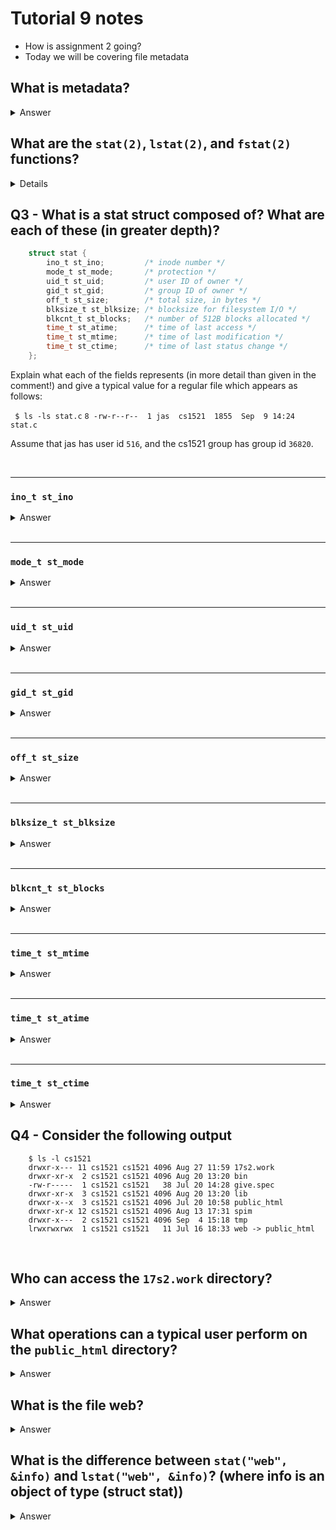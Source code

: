 # Tutorial 9 notes

* How is assignment 2 going?
* Today we will be covering file metadata

## What is metadata?

<details>

Simply put: Data about data. For example the data of a file is its contents. The metadata of a file is who made it, when, and its name.

<summary>Answer</summary>

</details>

## What are the `stat(2)`, `lstat(2)`, and `fstat(2)` functions?

<details>

`stat(2)` Takes in a file name and a stat struct and fills the stat struct with information about the file metadata.

`lstat(2)` Does the same as stat except if the file is a symbolic link 

</details>

## Q3 - What is a stat struct composed of? What are each of these (in greater depth)?

```c
    struct stat {
        ino_t st_ino;         /* inode number */
        mode_t st_mode;       /* protection */
        uid_t st_uid;         /* user ID of owner */
        gid_t st_gid;         /* group ID of owner */
        off_t st_size;        /* total size, in bytes */
        blksize_t st_blksize; /* blocksize for filesystem I/O */
        blkcnt_t st_blocks;   /* number of 512B blocks allocated */
        time_t st_atime;      /* time of last access */
        time_t st_mtime;      /* time of last modification */
        time_t st_ctime;      /* time of last status change */
    };
```

Explain what each of the fields represents (in more detail than given in the comment!) and give a typical value for a regular file which appears as follows:

` $ ls -ls stat.c`
`8 -rw-r--r--  1 jas  cs1521  1855  Sep  9 14:24 stat.c`

Assume that jas has user id `516`, and the cs1521 group has group id `36820`.

<br>

---

### `ino_t st_ino`

<details>

An inode number, giving an index into the filesystem's table of file metadata structures. For stat.c, it could be any largish positive integer. The inode number can be accessed using ls -li.

<summary>Answer</summary>

</details>

<br>

---

### `mode_t st_mode`

<details>

Contains information about the file type and the file permissions, encoded as a bit-string. These bit-strings are usually written in octal, to make it easy to see the 3 groups of 3 bits defining the file permissions. A regular file like stat.c would have an st_mode value of 0100644 (from S_IFREG | S_IRUSR | S_IWUSR | S_IRGRP | S_IROTH).

<summary>Answer</summary>

</details>

<br>

---

### `uid_t st_uid`

<details>

Gives the numeric user id (uid) of the user to whom the file belongs (its owner); in this case, 516. This can be retrieved using ls -ln.

<summary>Answer</summary>

</details>

<br>

---

### `gid_t st_gid`

<details>

Gives the numeric id (gid) of the group to which the file belongs; in this case, 36820. This can be retrieved using ls -ln.

<summary>Answer</summary>

</details>

<br>

---

### `off_t st_size`

<details>

Gives the total size of the file in bytes. For a text file like stat.c, it's simply the number of characters in the file's content (i.e., 1855).

<summary>Answer</summary>

</details>

<br>

---

### `blksize_t st_blksize`

<details>

Gives the size of a block on the storage device useful for files of this type. Typical block size are 512, 1024, 4096, 8192.

<summary>Answer</summary>

</details>

<br>

---

### `blkcnt_t st_blocks`

<details>

Gives the amount of space on the storage device allocated for this file. Since it's allocated in 512B chunks, more space might be allocated than is actually required to store the bytes. Often blocks are allocated in groups of size 2^n. The total bytes allocated in the blocks must, of course, be larger than st_size. For stat.c, there are 8 blocks allocated (a total of 4096 bytes, to store the 1855 actually in the file).
<summary>Answer</summary>

</details>

<br>

---

### `time_t st_mtime`

<details>

Gives the last time the file was modified. A time_t value is typically implemented as an integer giving the number of seconds since midnight on Jan 1 1970. For the stat.c file, the most recent update time is shown in the ls output as Sep 9 14:24, which, here, is implied to be 2017/09/09 14:24, a value around 1504931040.

<summary>Answer</summary>

</details>

<br>

---

### `time_t st_atime`

<details>

The last time the file content was accessed (read or written). This value can be retrieved using ls -lu.

<summary>Answer</summary>

</details>

<br>

---

### `time_t st_ctime`

<details>

The last time the file status was changed. This could mean changing the file contents, or changing its associated metadata. This value can be retrieved using ls -lc.

<summary>Answer</summary>

</details>

## Q4 - Consider the following output

```
    $ ls -l cs1521
    drwxr-x--- 11 cs1521 cs1521 4096 Aug 27 11:59 17s2.work
    drwxr-xr-x  2 cs1521 cs1521 4096 Aug 20 13:20 bin
    -rw-r-----  1 cs1521 cs1521   38 Jul 20 14:28 give.spec
    drwxr-xr-x  3 cs1521 cs1521 4096 Aug 20 13:20 lib
    drwxr-x--x  3 cs1521 cs1521 4096 Jul 20 10:58 public_html
    drwxr-xr-x 12 cs1521 cs1521 4096 Aug 13 17:31 spim
    drwxr-x---  2 cs1521 cs1521 4096 Sep  4 15:18 tmp
    lrwxrwxrwx  1 cs1521 cs1521   11 Jul 16 18:33 web -> public_html
```

<br>

## Who can access the `17s2.work` directory?

<details>

The user cs1521, and any member of the cs1521 group can cd into the 17s2.work directory and list the directory contents. The user cs1521 can also create new entries in 17s2.work.

<summary>Answer</summary>

</details>

## What operations can a typical user perform on the `public_html` directory?

<details>

Assume that typical user means someone who is not a member of the cs1521 group. Such a user can cd into the directory, but they cannot list the contents of the directory. If they know the name of a file in the directory, they can also open that file (assuming they have read permission on the file).

<summary>Answer</summary>

</details>

## What is the file web?

<details>

The file web is a symbolic link (or symlink). It effectively makes web an alternative name for the public_html directory.

<summary>Answer</summary>

</details>

## What is the difference between `stat("web", &info)` and `lstat("web", &info)`? (where info is an object of type (struct stat))

<details>

The function call stat("web", &info) follows the symlink, and places meta-data about the public_html directory in the info struct.

The function call lstat("web", &info) places meta-data about the symlink itself into the info struct.

<summary>Answer</summary>

</details>